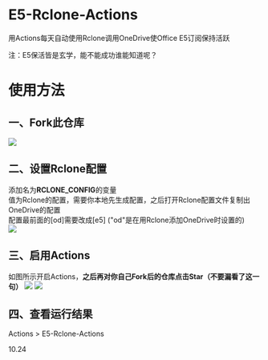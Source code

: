 # E5-Rclone-Actions

用Actions每天自动使用Rclone调用OneDrive使Office E5订阅保持活跃

注：E5保活皆是玄学，能不能成功谁能知道呢？ 

# 使用方法

## 一、Fork此仓库
![](http://tu.yaohuo.me/imgs/2020/06/f059fe73afb4ef5f.png)
## 二、设置Rclone配置
添加名为**RCLONE_CONFIG**的变量  
值为Rclone的配置，需要你本地先生成配置，之后打开Rclone配置文件复制出OneDrive的配置  
配置最前面的[od]需要改成[e5] ("od"是在用Rclone添加OneDrive时设置的)  
![](http://sennqm.iwater.pw/images/2020/07/14/notepad_jmSv145s4V.png)

## 三、启用Actions
如图所示开启Actions，**之后再对你自己Fork后的仓库点击Star（不要漏看了这一句）**
![](http://tu.yaohuo.me/imgs/2020/06/34ca160c972b9927.png)
![](http://sennqm.iwater.pw/images/2020/07/14/OdLKp2KEly.png)

## 四、查看运行结果
Actions > E5-Rclone-Actions

10.24
